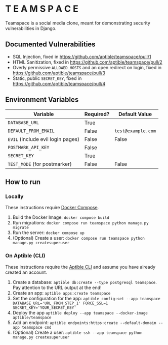 # T E A M S P A C E

Teamspace is a social media clone, meant for demonstrating
security vulnerabilities in Django.

## Documented Vulnerabilities

* SQL Injection, fixed in https://github.com/aptible/teamspace/pull/1
* HTML Sanitization, fixed in https://github.com/aptible/teamspace/pull/2
* Overly permissive `ALLOWED_HOSTS` and an open redirect on login, fixed in https://github.com/aptible/teamspace/pull/3
* Static, public `SECRET_KEY`, fixed in https://github.com/aptible/teamspace/pull/4

## Environment Variables

| Variable                          | Required? | Default Value      |
|-----------------------------------|-----------|--------------------|
| `DATABASE_URL`                    | True      |                    | 
| `DEFAULT_FROM_EMAIL`              | False     | `test@example.com` | 
| `EVIL` (include evil login pages) | False     | False              |
| `POSTMARK_API_KEY`                | False     |                    |
| `SECRET_KEY`                      | True      |                    | 
| `TEST_MODE` (for postmarker)      | False     | False              |

## How to run

### Locally

These instructions require [Docker Compose](https://docs.docker.com/compose/).

1. Build the Docker Image: `docker compose build`
2. Run migrations: `docker compose run teamspace python manage.py migrate`
3. Run the server: `docker compose up`
4. (Optional) Create a user: `docker compose run teamspace python manage.py createsuperuser`


### On Aptible (CLI)

These instructions require the [Aptible CLI](https://www.aptible.com/docs/cli)
and assume you have already created an account.

1. Create a database: `aptible db:create --type postgresql teamspace`. Pay attention to the URL output at the end!
2. Create an app: `aptible apps:create teamspace`
3. Set the configuration for the app: `aptible config:set --app teamspace DATABASE_URL='URL_FROM_STEP_1' FORCE_SSL=1 SECRET_KEY='YOUR_SECRET_KEY'`
4. Deploy the app `aptible deploy --app teamspace --docker-image aptible/teamspace`
5. Add an endpoint: `aptible endpoints:https:create --default-domain --app teamspace cmd `
6. (Optional) Create a user: `aptible ssh --app teamspace python manage.py createsuperuser`
